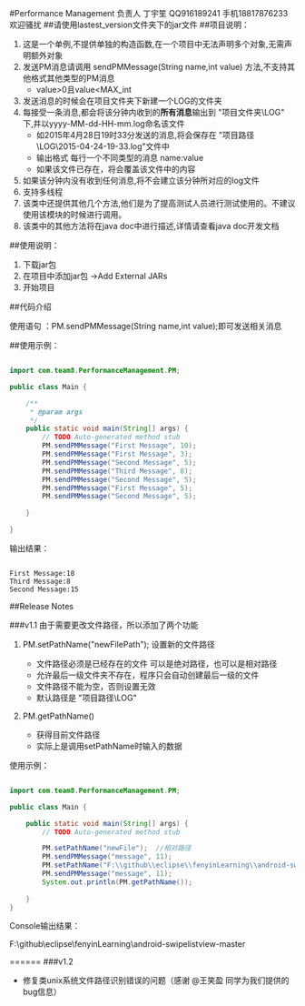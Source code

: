 #Performance Management
负责人 丁宇笙 QQ916189241  手机18817876233 欢迎骚扰
##请使用lastest_version文件夹下的jar文件
##项目说明：

1. 这是一个单例,不提供单独的构造函数,在一个项目中无法声明多个对象,无需声明额外对象
2. 发送PM消息请调用  sendPMMessage(String name,int value) 方法,不支持其他格式其他类型的PM消息
    * value>0且value<MAX_int
3. 发送消息的时候会在项目文件夹下新建一个LOG的文件夹
4. 每接受一条消息,都会将该分钟内收到的**所有消息**输出到 "项目文件夹\LOG" 下,并以yyyy-MM-dd-HH-mm.log命名该文件
    * 如2015年4月28日19时33分发送的消息,将会保存在  "项目路径\LOG\2015-04-24-19-33.log"文件中
    * 输出格式  每行一个不同类型的消息    name:value
    * 如果该文件已存在，将会覆盖该文件中的内容
5. 如果该分钟内没有收到任何消息,将不会建立该分钟所对应的log文件
6. 支持多线程
7. 该类中还提供其他几个方法,他们是为了提高测试人员进行测试使用的。不建议使用该模块的时候进行调用。
8. 该类中的其他方法将在java doc中进行描述,详情请查看java doc开发文档

##使用说明：

1. 下载jar包
2. 在项目中添加jar包 ->Add External JARs
3. 开始项目

##代码介绍

使用语句 ：PM.sendPMMessage(String name,int value);即可发送相关消息


##使用示例：

``` java

import com.team8.PerformanceManagement.PM;

public class Main {

	/**
	 * @param args
	 */
	public static void main(String[] args) {
		// TODO Auto-generated method stub
		PM.sendPMMessage("First Message", 10);
		PM.sendPMMessage("First Message", 3);
		PM.sendPMMessage("Second Message", 5);
		PM.sendPMMessage("Third Message", 8);
		PM.sendPMMessage("Second Message", 5);
		PM.sendPMMessage("First Message", 5);
		PM.sendPMMessage("Second Message", 5);
		
	}

}

```

输出结果：

```

First Message:18
Third Message:8
Second Message:15

```



##Release Notes

###v1.1
由于需要更改文件路径，所以添加了两个功能

1. PM.setPathName("newFilePath"); 设置新的文件路径
	* 文件路径必须是已经存在的文件 可以是绝对路径，也可以是相对路径
	* 允许最后一级文件夹不存在，程序只会自动创建最后一级的文件
	* 文件路径不能为空，否则设置无效
	* 默认路径是    "项目路径\LOG\"

2. PM.getPathName()
	* 获得目前文件路径
	* 实际上是调用setPathName时输入的数据
	
使用示例：

``` java

import com.team8.PerformanceManagement.PM;

public class Main {

	public static void main(String[] args) {
		// TODO Auto-generated method stub

		PM.setPathName("newFile");  //相对路径
		PM.sendPMMessage("message", 11);   
		PM.setPathName("F:\\github\\eclipse\\fenyinLearning\\android-swipelistview-master");   //绝对路径
		PM.sendPMMessage("message", 11);
		System.out.println(PM.getPathName());
		
	}
}

```


Console输出结果：

F:\github\eclipse\fenyinLearning\android-swipelistview-master

======
###v1.2
* 修复类unix系统文件路径识别错误的问题（感谢 @王笑盈 同学为我们提供的bug信息）


